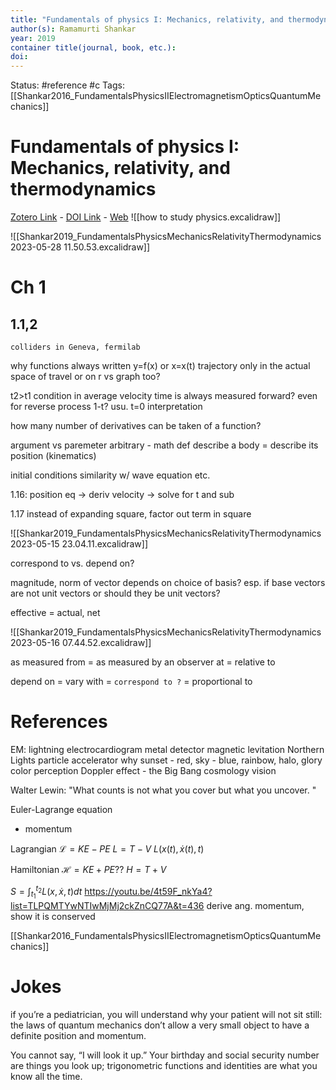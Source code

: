 ```yaml
---
title: "Fundamentals of physics I: Mechanics, relativity, and thermodynamics"
author(s): Ramamurti Shankar
year: 2019
container title(journal, book, etc.): 
doi: 
---
```

Status: #reference #c 
Tags: [[Shankar2016_FundamentalsPhysicsIIElectromagnetismOpticsQuantumMechanics]]
# Fundamentals of physics I: Mechanics, relativity, and thermodynamics
[Zotero Link](zotero://select/items/@Shankar2019_FundamentalsPhysicsMechanicsRelativityThermodynamics) - [DOI Link](https://doi.org/) - [Web]()
![[how to study physics.excalidraw]]

![[Shankar2019_FundamentalsPhysicsMechanicsRelativityThermodynamics 2023-05-28 11.50.53.excalidraw]]


# Ch 1
## 1.1,2
	colliders in Geneva, fermilab

why functions always written y=f(x) or x=x(t) 
trajectory only in the actual space of travel or on r vs graph too?

t2>t1 condition   in average velocity 
time is always measured forward? even for reverse process 1-t? 
usu. t=0 interpretation 

how many number of derivatives can be taken of a function?

argument vs paremeter 
arbitrary - math def
describe a body = describe its position (kinematics)

initial conditions similarity w/ wave equation etc. 

1.16: position eq -> deriv velocity -> solve for t and sub

1.17 instead of expanding square, factor out term in square 

![[Shankar2019_FundamentalsPhysicsMechanicsRelativityThermodynamics 2023-05-15 23.04.11.excalidraw]]

correspond to vs. depend on? 

magnitude, norm of vector depends on choice of basis? esp. if base vectors are not unit vectors or should they be unit vectors? 

effective = actual, net

![[Shankar2019_FundamentalsPhysicsMechanicsRelativityThermodynamics 2023-05-16 07.44.52.excalidraw]]

as measured from = as measured by an observer at = relative to 

depend on = vary with = `correspond to ?` = proportional to 



# References
EM:
lightning
electrocardiogram 
metal detector
magnetic levitation
Northern Lights 
particle accelerator 
why sunset - red, sky - blue, rainbow, halo, glory 
color perception
Doppler effect  - the Big Bang cosmology 
vision

Walter Lewin: "What counts is not what you cover but what you uncover. "

Euler-Lagrange equation
- momentum

Lagrangian 
$\mathcal{L}=KE-PE$
$L=T-V$
$L(x(t), \dot{x}(t), t)$

Hamiltonian
$\mathcal{H}=KE+PE$??
$H=T+V$

$S=\int^{t_{2}}_{t_{1}}L(x, \dot{x},t) dt$
https://youtu.be/4t59F_nkYa4?list=TLPQMTYwNTIwMjMj2ckZnCQ77A&t=436
derive ang. momentum, show it is conserved 


[[Shankar2016_FundamentalsPhysicsIIElectromagnetismOpticsQuantumMechanics]]

# Jokes 
if you’re a pediatrician, you will understand why your patient will not sit still: the laws of quantum mechanics don’t allow a very small object to have a
definite position and momentum.

You cannot say, “I will look it up.” Your birthday and social security number are things you look up; trigonometric
functions and identities are what you know all the time.
